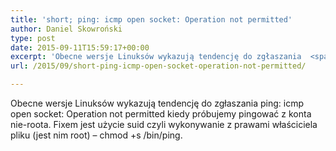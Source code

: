 ```yaml
---
title: 'short; ping: icmp open socket: Operation not permitted'
author: Daniel Skowroński
type: post
date: 2015-09-11T15:59:17+00:00
excerpt: 'Obecne wersje Linuksów wykazują tendencję do zgłaszania  <span class="lang:default EnlighterJSRAW  crayon-inline " >ping: icmp open socket: Operation not permitted</span> kiedy próbujemy pingować z konta nie-roota. Fixem jest użycie suid czyli wykonywanie z prawami właściciela pliku (jest nim root) -  <span class="lang:default EnlighterJSRAW  crayon-inline " >chmod +s /bin/ping</span>.'
url: /2015/09/short-ping-icmp-open-socket-operation-not-permitted/

---
```

Obecne wersje Linuksów wykazują tendencję do zgłaszania <span class="lang:default EnlighterJSRAW  crayon-inline " >ping: icmp open socket: Operation not permitted</span> kiedy próbujemy pingować z konta nie-roota. Fixem jest użycie suid czyli wykonywanie z prawami właściciela pliku (jest nim root) &#8211; <span class="lang:default EnlighterJSRAW  crayon-inline " >chmod +s /bin/ping</span>.
